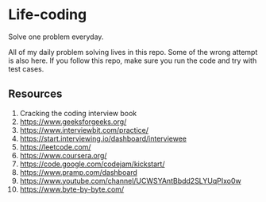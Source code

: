 # Life-coding
Solve one problem everyday. 

All of my daily problem solving lives in this repo. Some of the wrong 
attempt is also here. If you follow this repo, make sure you run the code and try
with test cases. 

## Resources
1. Cracking the coding interview book
2. https://www.geeksforgeeks.org/
3. https://www.interviewbit.com/practice/
4. https://start.interviewing.io/dashboard/interviewee
5. https://leetcode.com/
6. https://www.coursera.org/
6. https://code.google.com/codejam/kickstart/
7. https://www.pramp.com/dashboard
7. https://www.youtube.com/channel/UCWSYAntBbdd2SLYUqPIxo0w
8. https://www.byte-by-byte.com/
